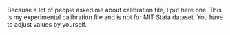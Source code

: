 Because a lot of people asked me about calibration file, I put here one. This is my experimental calibration file and is not for MIT Stata dataset. You have to adjust values by yourself.
